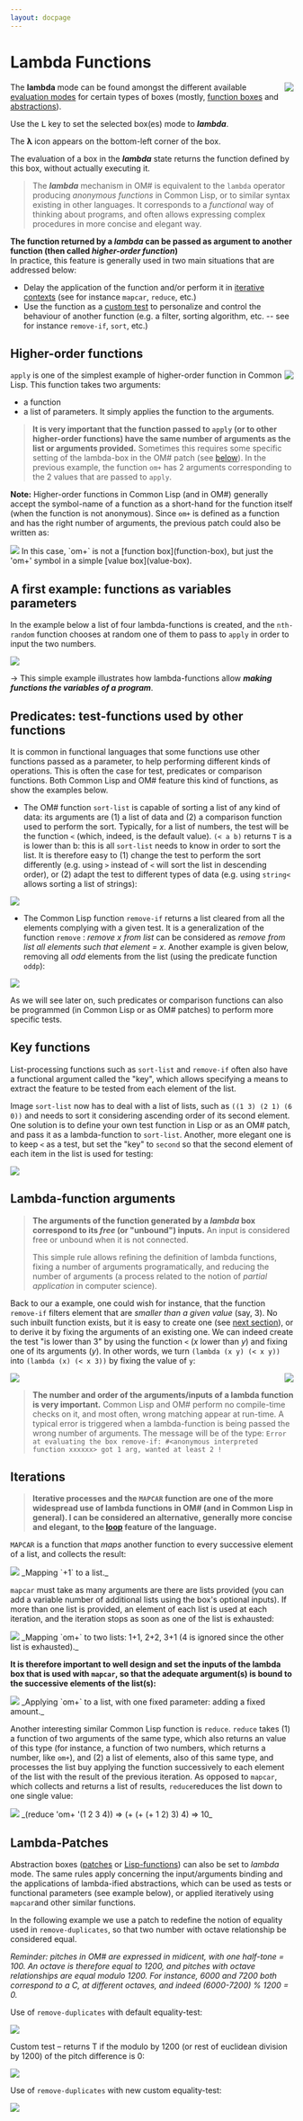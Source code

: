 ```yaml
---
layout: docpage
---
```


# Lambda Functions

<img src="lambda_img/icon-lambda.png" align="right">

The **lambda** mode can be found amongst the different available [evaluation modes](eval-modes#eval-mode) for certain types of boxes (mostly, [function boxes](function-box) and [abstractions](abstraction)).

Use the <kbd>L</kbd> key to set the selected box(es) mode to ***lambda***.

The **&lambda;** icon appears on the bottom-left corner of the box.


The evaluation of a box in the ***lambda*** state returns the function defined by this box, without actually executing it. 

> The ***lambda*** mechanism in OM# is equivalent to the `lambda` operator producing _anonymous functions_ in Common Lisp, or to similar syntax existing in other languages. 
> It corresponds to a _functional_ way of thinking about programs, and often allows expressing complex procedures in more concise and elegant way.


**The function returned by a _lambda_ can be passed as argument to another function (then called _higher-order function_)**     
In practice, this feature is generally used in two main situations that are addressed below:
- Delay the application of the function and/or perform it in [iterative contexts](#iterations) (see for instance `mapcar`, `reduce`, etc.)
- Use the function as a [custom test](#predicates-test-functions-used-by-other-functions) to personalize and control the behaviour of another function (e.g. a filter, sorting algorithm, etc. -- see for instance `remove-if`, `sort`, etc.)



## Higher-order functions

<img src="lambda_img/apply-lambda.png" align="right">


`apply` is one of the simplest example of higher-order function in Common Lisp. 
This function takes two arguments:
- a function
- a list of parameters.
It simply applies the function to the arguments.


> **It is very important that the function passed to `apply` (or to other higher-order functions) have the same number of arguments as the list or arguments provided.** Sometimes this requires some specific setting of the lambda-box in the OM# patch (see [below](#lambda-function-arguments)). In the previous example, the function `om+` has 2 arguments corresponding to the 2 values that are passed to `apply`. 


**Note:** Higher-order functions in Common Lisp (and in OM#) generally accept the symbol-name of a function as a short-hand for the function itself (when the function is not anonymous).
Since `om+` is defined as a function and has the right number of arguments, the previous patch could also be written as:

<img src="lambda_img/apply-symbol.png">
In this case, `om+` is not a [function box](function-box), but just the 'om+' symbol in a simple [value box](value-box).



## A first example: functions as variables parameters 

In the example below a list of four lambda-functions is created, and the `nth-random` function chooses at random one of them to pass to `apply` in order to input the two numbers. 

<img src="lambda_img/apply-random-fun.png">

&rarr; This simple example illustrates how lambda-functions allow **_making functions the variables of a program_**.


## Predicates: test-functions used by other functions

It is common in functional languages that some functions use other functions passed as a parameter, to help performing different kinds of operations. This is often the case for test, predicates or comparison functions. 
Both Common Lisp and OM# feature this kind of functions, as show the examples below.

- The OM# function `sort-list` is capable of sorting a list of any kind of data: its arguments are (1) a list of data and (2) a comparison function used to perform the sort. Typically, for a list of numbers, the test will be the function `<` (which, indeed, is the default value). `(< a b)` returns `T` is a is lower than b: this is all `sort-list` needs to know in order to sort the list. It is therefore easy to (1) change the test to perform the sort differently (e.g. using `>` instead of `<` will sort the list in descending order), or (2) adapt the test to different types of data (e.g. using `string<` allows sorting a list of strings):

<img src="lambda_img/sort-list.png">


- The Common Lisp function `remove-if` returns a list cleared from all the elements complying with a given test. It is a generalization of the function `remove` : _remove x from list_ can be considered as _remove from list all elements such that element = x_. Another example is given below, removing all _odd_ elements from the list (using the predicate function `oddp`):

<img src="lambda_img/remove-if.png">

As we will see later on, such predicates or comparison functions can also be programmed (in Common Lisp or as OM# patches) to perform more specific tests.

## Key functions

List-processing functions such as `sort-list` and `remove-if` often also have a functional argument called the "key", which allows specifying a means to extract the feature to be tested from each element of the list. 

Image `sort-list` now has to deal with a list of lists, such as `((1 3) (2 1) (6 0))` and needs to sort it considering ascending order of its second element. One solution is to define your own test function in Lisp or as an OM# patch, and pass it as a lambda-function to `sort-list`. Another, more elegant one is to keep `<` as a test, but set the "key" to `second` so that the second element of each item in the list is used for testing:

<img src="lambda_img/sort-list-key.png">


## Lambda-function arguments


> **The arguments of the function generated by a _lambda_ box correspond to its _free_ (or "unbound") inputs.** 
An input is considered free or unbound when it is not connected. 
>
> This simple rule allows refining the definition of lambda functions, fixing a number of arguments programatically, and reducing the number of arguments (a process related to the notion of _partial application_ in computer science). 

Back to our a example, one could wish for instance, that the function `remove-if` filters element that are _smaller than a given value_ (say, 3). No such inbuilt function exists, but it is easy to create one (see [next section](lambda-patches)), or to derive it by fixing the arguments of an existing one. 
We can indeed create the test "is lower than 3" by using the function `<` (_x_ lower than _y_) and fixing one of its arguments (_y_). In other words, we turn `(lambda (x y) (< x y))` into `(lambda (x) (< x 3))` by fixing the value of `y`:

<img src="lambda_img/lambda-partial.png">



<img src="lambda_img/lambda-wrong-number.png" align="right">

> **The number and order of the arguments/inputs of a lambda function is very important.** Common Lisp and OM# perform no compile-time checks on it, and most often, wrong matching appear at run-time. 
A typical error is triggered when a lambda-function is being passed the wrong number of arguments. The message  will be of the type:
> `Error at evaluating the box remove-if: #<anonymous interpreted function xxxxxx> got 1 arg, wanted at least 2 !`

## Iterations

> **Iterative processes and the `MAPCAR` function are one of the more widespread use of lambda functions in OM# (and in Common Lisp in general). I can be considered an alternative, generally more concise and elegant, to the [loop](loop) feature of the language.**

`MAPCAR` is a function that _maps_ another function to every successive element of a list, and collects the result:


<img src="lambda_img/mapcar-1+.png">
_Mapping `+1` to a list._  


`mapcar` must take as many arguments are there are lists provided (you can add a variable number of additional lists using the box's optional inputs). If more than one list is provided, an element of each list is used at each iteration, and the iteration stops as soon as one of the list is exhausted:

<img src="lambda_img/mapcar-om+.png">
_Mapping `om+` to two lists: 1+1, 2+2, 3+1 (4 is ignored since the other list is exhausted)._  

**It is therefore important to well design and set the inputs of the lambda box that is used with `mapcar`, so that the adequate argument(s) is bound to the successive elements of the list(s):**

<img src="lambda_img/mapcar-om+2.png">
_Applying `om+` to a list, with one fixed parameter: adding a fixed amount._  


Another interesting similar Common Lisp function is `reduce`. `reduce` takes (1) a function of two arguments of the same type, which also returns an value of this type (for instance, a function of two numbers, which returns a number, like `om+`), and (2) a list of elements, also of this same type, and processes the list buy applying the function successively to each element of the list with the result of the previous iteration. As opposed to `mapcar`, which collects and returns a list of results, `reduce`reduces the list down to one single value:

<img src="lambda_img/reduce.png">
_(reduce 'om+ '(1 2 3 4)) => (+ (+ (+ 1 2) 3) 4) => 10_

## Lambda-Patches

Abstraction boxes ([patches](abstraction) or [Lisp-functions](lisp-function)) can also be set to _lambda_ mode. 
The same rules apply concerning the input/arguments binding and the applications of lambda-ified abstractions, which can be used as tests or functional parameters (see example below), or applied iteratively using `mapcar`and other similar functions.

In the following example we use a patch to redefine the notion of equality used in `remove-duplicates`, so that two number with octave relationship be considered equal.


_Reminder: pitches in OM# are expressed in midicent, with one half-tone = 100. An octave is therefore equal to 1200, and pitches with octave relationships are equal modulo 1200. For instance, 6000 and 7200 both correspond to a C, at different octaves, and indeed (6000-7200) % 1200 = 0._ 

Use of `remove-duplicates` with default equality-test:

<img src="lambda_img/remove-duplicates.png">

Custom test – returns T if the modulo by 1200 (or rest of euclidean division by 1200) of the pitch difference is 0:

<img src="lambda_img/equal-mod-octave.png">

Use of `remove-duplicates` with new custom equality-test:

<img src="lambda_img/remove-duplicates-mod-octave.png">



